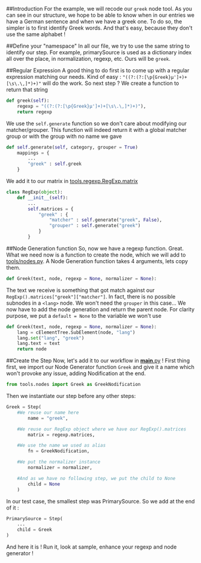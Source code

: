 ##Introduction
For the example, we will recode our `greek` node tool. As you can see in our structure, we hope to be able to know when in our entries we have a German sentence and when we have a greek one. To do so, the simpler is to first identify Greek words. And that's easy, because they don't use the same alphabet !

##Define your "namespace"
In all our file, we try to use the same string to identify our step. For example, primarySource is used as a dictionary index all over the place, in normalization, regexp, etc. Ours will be `greek`.

##Regular Expression
A good thing to do first is to come up with a regular expression matching our needs. Kind of easy : `"((?:(?:[\p{Greek}µ']+)+[\s\.\,]*)+)"` will do the work. So next step ? We create a function to return that string

```python
def greek(self):
	regexp = "((?:(?:[\p{Greek}µ']+)+[\s\.\,]*)+)"),
	return regexp
```

We use the `self.generate` function so we don't care about modifying our matcher/grouper. This function will indeed return it with a global matcher group or with the group with no name we gave

```python
def self.generate(self, category, grouper = True)
	mappings = {
		...
		"greek" : self.greek
	}
```

We add it to our matrix in [tools.regexp.RegExp.matrix](../tools/regexp.py)

```python
class RegExp(object):
	def __init__(self):
		...
		self.matrices = {
			"greek" : {
				"matcher" : self.generate("greek", False),
				"grouper" : self.generate("greek")
			}
		}
```

##Node Generation function
So, now we have a regexp function. Great. What we need now is a function to create the node, which we will add to [tools/nodes.py](../tools/nodes.py). A Node Generation function takes 4 arguments, lets copy them.

```python
def Greek(text, node, regexp = None, normalizer = None):
```
The text we receive is something that got match against our `RegExp().matrices["greek"]["matcher"]`. In fact, there is no possible subnodes in a `<lang>` node. We won't need the `grouper` in this case... We now have to add the node generation and return the parent node. For clarity purpose, we put a `default = None` to the variable we won't use


```python
def Greek(text, node, regexp = None, normalizer = None):
	lang = cElementTree.SubElement(node, "lang")
	lang.set("lang", "greek")
	lang.text = text
	return node
```

##Create the Step
Now, let's add it to our workflow in [__main__.py](../__main__.py) ! First thing first, we import our Node Generator function `Greek` and give it a name which won't provoke any issue, adding Nodification at the end.

```python
from tools.nodes import Greek as GreekNodification
```

Then we instantiate our step before any other steps:
```python
Greek = Step(
	#We reuse our name here
		name = "greek", 

	#We reuse our RegExp object where we have our RegExp().matrices
		matrix = regexp.matrices, 

	#We use the name we used as alias
		fn = GreekNodification, 

	#We put the normalizer instance
		normalizer = normalizer,

	#And as we have no following step, we put the child to None
		child = None
	)
```

In our test case, the smallest step was PrimarySource. So we add at the end of it :
```python
PrimarySource = Step(
	...
	child = Greek
)
```

And here it is ! Run it, look at sample, enhance your regexp and node generator !